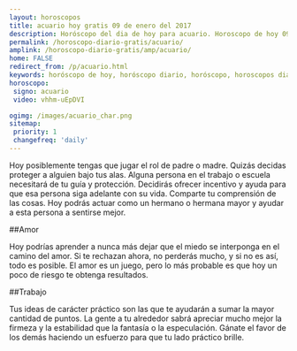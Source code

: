 ```yaml
---
layout: horoscopos
title: acuario hoy gratis 09 de enero del 2017 
description: Horóscopo del dia de hoy para acuario. Horoscopo de hoy 09 de enero del 2017. Las predicciones de amor, trabajo, vida personal gratis.
permalink: /horoscopo-diario-gratis/acuario/
amplink: /horoscopo-diario-gratis/amp/acuario/
home: FALSE
redirect_from: /p/acuario.html
keywords: horóscopo de hoy, horóscopo diario, horóscopo, horoscopos diarios gratis del dia de hoy, horóscopo diario gratis,horóscopo 2017, horóscopo esperanza gracia, horoscopo acuario hoy, horoscop, horóscopos gratis, horoscopo acuario, horoscopo acuario 2017, Tarot, Astrologia, Zodíaco, acuario, horoscopo gratis
horoscopo:
 signo: acuario
 video: vhhm-uEpDVI

ogimg: /images/acuario_char.png
sitemap:
 priority: 1
 changefreq: 'daily'
---
```



Hoy posiblemente tengas que jugar el rol de padre o madre. Quizás decidas proteger a alguien bajo tus alas. Alguna persona en el trabajo o escuela necesitará de tu guía y protección. Decidirás ofrecer incentivo y ayuda para que esa persona siga adelante con su vida. Comparte tu comprensión de las cosas. Hoy podrás actuar como un hermano o hermana mayor y ayudar a esta persona a sentirse mejor.

##Amor

Hoy podrías aprender a nunca más dejar que el miedo se interponga en el camino del amor. Si te rechazan ahora, no perderás mucho, y si no es así, todo es posible. El amor es un juego, pero lo más probable es que hoy un poco de riesgo te obtenga resultados.

##Trabajo

Tus ideas de carácter práctico son las que te ayudarán a sumar la mayor cantidad de puntos. La gente a tu alrededor sabrá apreciar mucho mejor la firmeza y la estabilidad que la fantasía o la especulación. Gánate el favor de los demás haciendo un esfuerzo para que tu lado práctico brille.